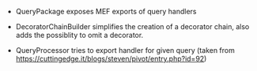 ﻿- QueryPackage exposes MEF exports of query handlers

- DecoratorChainBuilder simplifies the creation of a decorator chain, also adds the possiblity to omit a decorator.

- QueryProcessor tries to export handler for given query (taken from https://cuttingedge.it/blogs/steven/pivot/entry.php?id=92)